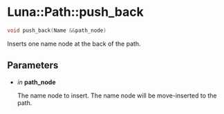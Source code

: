 # Luna::Path::push_back

```c++
void push_back(Name &&path_node)
```

Inserts one name node at the back of the path. 



## Parameters
* *in* **path_node**

    The name node to insert. The name node will be move-inserted to the path. 

